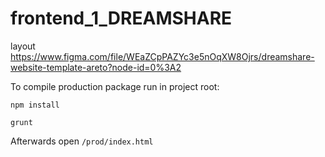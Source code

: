 # frontend_1_DREAMSHARE
layout
https://www.figma.com/file/WEaZCpPAZYc3e5nOqXW8Ojrs/dreamshare-website-template-areto?node-id=0%3A2

To compile production package run in project root:

`npm install`

`grunt`

Afterwards open `/prod/index.html`
